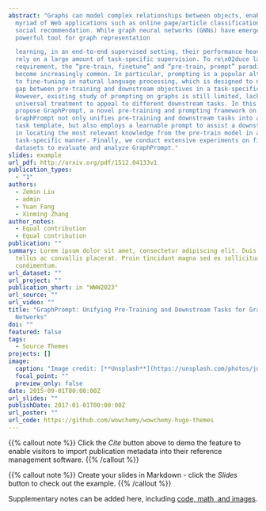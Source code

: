 ```yaml
---
abstract: "Graphs can model complex relationships between objects, enabling a
  myriad of Web applications such as online page/article classification and
  social recommendation. While graph neural networks (GNNs) have emerged as a
  powerful tool for graph representation

  learning, in an end-to-end supervised setting, their performance heavily
  rely on a large amount of task-specific supervision. To re\x02duce labeling
  requirement, the “pre-train, finetune” and “pre-train, prompt” paradigms have
  become increasingly common. In particular, prompting is a popular alternative
  to fine-tuning in natural language processing, which is designed to narrow the
  gap between pre-training and downstream objectives in a task-specific manner.
  However, existing study of prompting on graphs is still limited, lacking a
  universal treatment to appeal to different downstream tasks. In this paper, we
  propose GraphPrompt, a novel pre-training and prompting framework on graphs.
  GraphPrompt not only unifies pre-training and downstream tasks into a common
  task template, but also employs a learnable prompt to assist a downstream task
  in locating the most relevant knowledge from the pre-train model in a
  task-specific manner. Finally, we conduct extensive experiments on five public
  datasets to evaluate and analyze GraphPrompt."
slides: example
url_pdf: http://arxiv.org/pdf/1512.04133v1
publication_types:
  - "1"
authors:
  - Zemin Liu
  - admin
  - Yuan Fang
  - Xinming Zhang
author_notes:
  - Equal contribution
  - Equal contribution
publication: ""
summary: Lorem ipsum dolor sit amet, consectetur adipiscing elit. Duis posuere
  tellus ac convallis placerat. Proin tincidunt magna sed ex sollicitudin
  condimentum.
url_dataset: ""
url_project: ""
publication_short: in "WWW2023"
url_source: ""
url_video: ""
title: "GraphPrompt: Unifying Pre-Training and Downstream Tasks for Graph Neural
  Networks"
doi: ""
featured: false
tags:
  - Source Themes
projects: []
image:
  caption: "Image credit: [**Unsplash**](https://unsplash.com/photos/jdD8gXaTZsc)"
  focal_point: ""
  preview_only: false
date: 2015-09-01T00:00:00Z
url_slides: ""
publishDate: 2017-01-01T00:00:00Z
url_poster: ""
url_code: https://github.com/wowchemy/wowchemy-hugo-themes
---
```


{{% callout note %}}
Click the *Cite* button above to demo the feature to enable visitors to import publication metadata into their reference management software.
{{% /callout %}}

{{% callout note %}}
Create your slides in Markdown - click the *Slides* button to check out the example.
{{% /callout %}}

Supplementary notes can be added here, including [code, math, and images](https://wowchemy.com/docs/writing-markdown-latex/).
